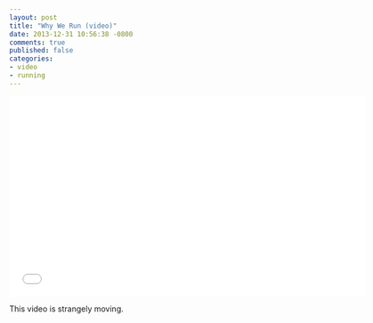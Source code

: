 ```yaml
---
layout: post
title: "Why We Run (video)"
date: 2013-12-31 10:56:38 -0800
comments: true
published: false
categories: 
- video
- running
---
```

<iframe width="640" height="360"
src="//www.youtube.com/embed/zn6k3gXCszE" frameborder="0"
allowfullscreen></iframe>

This video is strangely moving.
